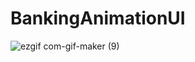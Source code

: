 # BankingAnimationUI

![ezgif com-gif-maker (9)](https://user-images.githubusercontent.com/66858640/151023546-8b6c88b9-1a6e-4d04-8b79-5fd1ecbd38ea.gif)
